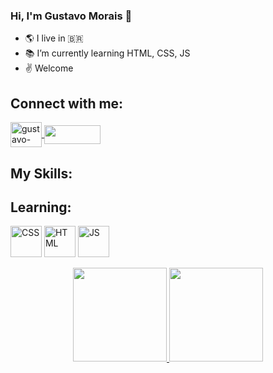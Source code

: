 ### **Hi, I'm Gustavo Morais** 		:vulcan_salute:


- 🌎 I live in 🇧🇷
- 📚 I’m currently learning  HTML, CSS, JS
- ✌️ Welcome
##

 ## **Connect with me:**
<a href="https://www.linkedin.com/in/gustavo-c-morais-35b7401b8/" target="_blank">
<img align="center" alt="gustavo-linkedin" height="40" width="50" src="https://cdn.jsdelivr.net/gh/devicons/devicon/icons/linkedin/linkedin-original.svg" style="max-width:100%;">
</a>
<a href = "mailto:gustavocarvalhomorais@gmail.com"><img align="center" height="30" width="90" src="https://img.shields.io/badge/-Gmail-%23333?style=for-the-badge&logo=gmail&logoColor=red" target="_blank"></a>
  
## **My Skills:**

## **Learning:**
  <img src="https://cdn.jsdelivr.net/gh/devicons/devicon/icons/css3/css3-original-wordmark.svg" alt="CSS" width="50" height="50" style="max-width:100%;"></img>
  <img src="https://cdn.jsdelivr.net/gh/devicons/devicon/icons/html5/html5-original-wordmark.svg" alt="HTML" width="50" height="50" style="max-width:100%;"></img>
  <img src="https://cdn.jsdelivr.net/gh/devicons/devicon/icons/javascript/javascript-plain.svg" alt="JS" width="50" height="50" style="max-width:100%;"></img>

  
<div align="center">
  <a href="https://github.com/guhmorais">
  <img height="150em" src="https://github-readme-stats.vercel.app/api?username=guhmorais&show_icons=true&theme=chartreuse-dark&include_all_commits=true&count_private=true"/>
  <img height="150em" src="https://github-readme-stats.vercel.app/api/top-langs/?username=guhmorais&layout=compact&langs_count=7&theme=chartreuse-dark"/></div>
  
